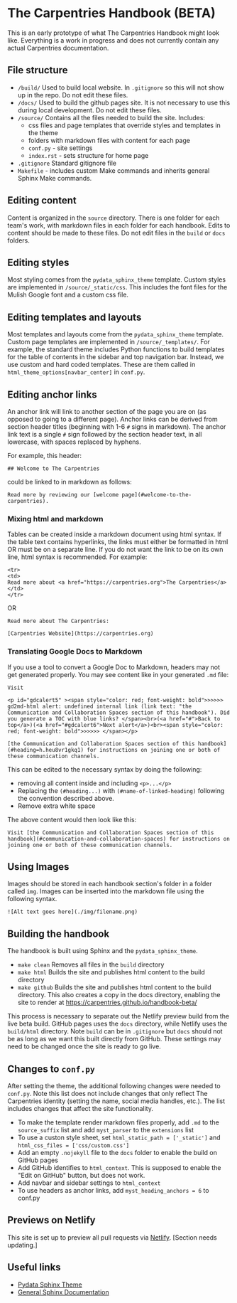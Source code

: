 # The Carpentries Handbook (BETA)

This is an early prototype of what The Carpentries Handbook might look like.  Everything is a work in progress and does not currently contain any actual Carpentries documentation.

## File structure

* `/build/` Used to build local website. In `.gitignore` so this will not show up in the repo.  Do not edit these files.
* `/docs/`  Used to build the github pages site.  It is not necessary to use this during local development. Do not edit these files.
* `/source/` Contains all the files needed to build the site.  Includes:
    * css files and page templates that override styles and templates in the theme
    * folders with markdown files with content for each page
    * `conf.py` - site settings
    * `index.rst` - sets structure for home page
* `.gitignore` Standard gitignore file
* `Makefile` - includes custom Make commands and inherits general Sphinx Make commands.

## Editing content

Content is organized in the `source` directory.  There is one folder for each team's work, with markdown files in each folder for each handbook.  Edits to content should be made to these files.  Do not edit files in the `build` or `docs` folders.

## Editing styles

Most styling comes from the `pydata_sphinx_theme` template.  Custom styles are implemented in `/source/_static/css`.  This includes the font files for the Mulish Google font and a custom css file.

## Editing templates and layouts

Most templates and layouts come from the `pydata_sphinx_theme` template.  Custom page templates are implemented in `/source/_templates/`.  For example, the standard theme includes Python functions to build templates for the table of contents in the sidebar and top navigation bar. Instead, we use custom and hard coded templates.  These are them called in `html_theme_options[navbar_center]` in `conf.py`. 

## Editing anchor links

An anchor link will link to another section of the page you are on (as opposed to going to a different page).  Anchor links can be derived from section header titles (beginning with 1-6 `#` signs in markdown).  The anchor link text is a single `#` sign followed by the section header text, in all lowercase, with spaces replaced by hyphens.

For example, this header:

```
## Welcome to The Carpentries
```

could be linked to in markdown as follows:

```
Read more by reviewing our [welcome page](#welcome-to-the-carpentries).
```

### Mixing html and markdown

Tables can be created inside a markdown document using html syntax.  If the table text contains hyperlinks, the links must either be formatted in html OR must be on a separate line.  If you do not want the link to be on its own line, html syntax is recommended.  For example:

```
<tr>
<td>
Read more about <a href="https://carpentries.org">The Carpentries</a>
</td>
</tr>
```

OR 

```
Read more about The Carpentries:

[Carpentries Website](https://carpentries.org)
```

### Translating Google Docs to Markdown

If you use a tool to convert a Google Doc to Markdown, headers may not get generated properly.  You may see content like in your generated `.md` file:

```
Visit 

<p id="gdcalert5" ><span style="color: red; font-weight: bold">>>>>>  gd2md-html alert: undefined internal link (link text: "the Communication and Collaboration Spaces section of this handbook"). Did you generate a TOC with blue links? </span><br>(<a href="#">Back to top</a>)(<a href="#gdcalert6">Next alert</a>)<br><span style="color: red; font-weight: bold">>>>>> </span></p>

[the Communication and Collaboration Spaces section of this handbook](#heading=h.heu8vr1gkq1) for instructions on joining one or both of these communication channels.
```

This can be edited to the necessary syntax by doing the following: 

* removing all content inside and including `<p>...</p>`
* Replacing the `(#heading...)` with `(#name-of-linked-heading)` following the convention described above.  
* Remove extra white space

The above content would then look like this:

```
Visit [the Communication and Collaboration Spaces section of this handbook](#communication-and-collaboration-spaces) for instructions on joining one or both of these communication channels.
```

## Using Images

Images should be stored in each handbook section's folder in a folder called `img`.  Images can be inserted into the markdown file using the following syntax. 

```
![Alt text goes here](./img/filename.png)
```


## Building the handbook

The handbook is built using Sphinx and the `pydata_sphinx_theme`.

* `make clean` Removes all files in the `build` directory
* `make html` Builds the site and publishes html content to the build directory
* `make github` Builds the site and publishes html content to the build directory. This also creates a copy in the docs directory, enabling the site to render at https://carpentries.github.io/handbook-beta/

This process is necessary to separate out the Netlify preview build from the live beta build.  GitHub pages uses the `docs` directory, while Netlify uses the `build/html` directory. Note `build` can be in `.gitignore` but `docs` should not be as long as we want this built directly from GitHub.  These settings may need to be changed once the site is ready to go live.

## Changes to `conf.py`

After setting the theme, the additional following changes were needed to `conf.py`.  Note this list does not include changes that only reflect The Carpentries identity (setting the name, social media handles, etc.).  The list includes changes that affect the site functionality.

* To make the template render markdown files properly, add `.md` to the `source_suffix` list and add `myst_parser` to the `extensions` list
* To use a custon style sheet, set `html_static_path = ['_static']` and `html_css_files = ['css/custom.css']`
* Add an empty `.nojekyll` file to the `docs` folder to enable the build on GitHub pages
* Add GitHub identifies to `html_context`. This is supposed to enable the "Edit on GitHub" button, but does not work.
* Add navbar and sidebar settings to `html_context`
* To use headers as anchor links, add `myst_heading_anchors = 6` to conf.py

## Previews on Netlify

This site is set up to preview all pull requests via [Netlify](https://app.netlify.com/sites/carpentries-beta-handbook-preview/overview). [Section needs updating.]

## Useful links

* [Pydata Sphinx Theme](https://pydata-sphinx-theme.readthedocs.io/en/stable/index.html)
* [General Sphinx Documentation](https://www.sphinx-doc.org/en/master/usage/configuration.html#module-conf)

